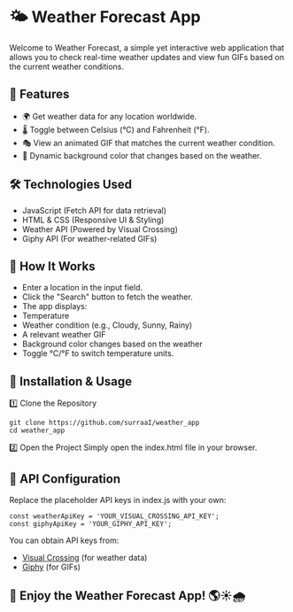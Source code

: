 # 🌤️ Weather Forecast App
Welcome to Weather Forecast, a simple yet interactive web application that allows you to check real-time weather updates and view fun GIFs based on the current weather conditions.

## 🚀 Features
- 🌍 Get weather data for any location worldwide.
- 🌡️ Toggle between Celsius (°C) and Fahrenheit (°F).
- 🎭 View an animated GIF that matches the current weather condition.
- 🎨 Dynamic background color that changes based on the weather.

## 🛠️ Technologies Used
- JavaScript (Fetch API for data retrieval)
- HTML & CSS (Responsive UI & Styling)
- Weather API (Powered by Visual Crossing)
- Giphy API (For weather-related GIFs)

## 🎯 How It Works
- Enter a location in the input field.
- Click the "Search" button to fetch the weather.
- The app displays:
 - Temperature
 - Weather condition (e.g., Cloudy, Sunny, Rainy)
 - A relevant weather GIF
 - Background color changes based on the weather
- Toggle °C/°F to switch temperature units.
## 🔧 Installation & Usage
1️⃣ Clone the Repository

```
git clone https://github.com/surraaI/weather_app
cd weather_app
```

2️⃣ Open the Project
Simply open the index.html file in your browser.

## 📌 API Configuration
Replace the placeholder API keys in index.js with your own:

```
const weatherApiKey = 'YOUR_VISUAL_CROSSING_API_KEY';
const giphyApiKey = 'YOUR_GIPHY_API_KEY';
```
You can obtain API keys from:

- [Visual Crossing](https://www.visualcrossing.com/) (for weather data)
- [Giphy](https://www.gephy.com/) (for GIFs)

## 🚀 Enjoy the Weather Forecast App! 🌎☀️🌧️
